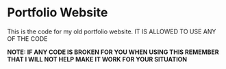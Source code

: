 # Portfolio Website

This is the code for my old portfolio website. IT IS ALLOWED TO USE ANY OF THE CODE

**NOTE: IF ANY CODE IS BROKEN FOR YOU WHEN USING THIS REMEMBER THAT I WILL NOT HELP MAKE IT WORK FOR YOUR SITUATION**
